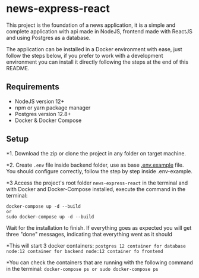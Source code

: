 # news-express-react
This project is the foundation of a news application, it is a simple and complete application with api made in NodeJS, frontend made with ReactJS and using Postgres as a database. 

The application can be installed in a Docker environment with ease, just follow the steps below, if you prefer to work with a development environment you can install it directly following the steps at the end of this README.

## Requirements
* NodeJS version 12+
* npm or yarn package manager
* Postgres version 12.8+
* Docker & Docker Compose

## Setup
*1. Download the zip or clone the project in any folder on target machine.
 
*2. Create `.env` file inside backend folder, use as base [.env.example](.backend/env.example) file. You should configure correctly, follow the step by step inside .env-example.

*3 Access the project's root folder `news-express-react` in the terminal and with Docker and Docker-Compose installed, execute the command in the terminal:
```
docker-compose up -d --build  
or
sudo docker-compose up -d --build
```
Wait for the installation to finish. If everything goes as expected you will get three "done" messages, indicating that everything went as it should

*This will start 3 docker containers:
``postgres 12 container for database
node:12 container for backend
node:12 container fo frontend
``

*You can check the containers that are running with the following command in the terminal:
`
docker-compose ps
or
sudo docker-compose ps
`

  